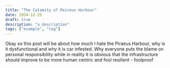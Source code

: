 ```yaml
---
title: "The Calamity of Peireus Harbour"
date: 2024-12-25
draft: true
description: "a description"
tags: ["example", "tag"]
---
```

Okay so this post will be about how much I hate the Piraeus Harbour, why is it dysfunctional 
and why it is car infested. Why everyone puts the blame on personal responsibility while in
reality it is obvious that the infrastructure should improve to be more human centric and
fool resilient - foolproof